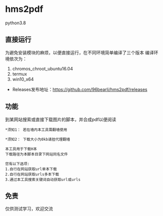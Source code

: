# hms2pdf
python3.8

## 直接运行
为避免安装模块的麻烦，以便直接运行，在不同环境简单编译了三个版本
编译环境依次为：
1. chromos_chroot_ubuntu16.04
2. termux
3. win10_x64
* Releases发布地址：https://github.com/96bearli/hms2pdf/releases

## 功能
到某网站搜索或直接下载图片的脚本，并合成pdf以便阅读
~~~
*须知1： 若在墙内本工具需翻墙使用

*须知2： 下载大小为0kb请挂代理翻墙

本工具用于下载H本
下载路径为本脚本目录下网站同名文件

您有以下选项:
1.自行在网站获取url单本下载
2.自行在网站获取urls多本下载
3.通过本工具搜索关键词自动获取url或urls
~~~
## 免责
仅供测试学习，欢迎交流
